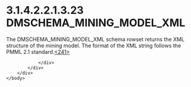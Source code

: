 <html dir="LTR" xmlns:mshelp="http://msdn.microsoft.com/mshelp" xmlns:ddue="http://ddue.schemas.microsoft.com/authoring/2003/5" xmlns:xlink="http://www.w3.org/1999/xlink" xmlns:tool="http://www.microsoft.com/tooltip">
    <head>
        <meta http-equiv="Content-Type" content="text/html; CHARSET=utf-8"></meta>
        <meta name="save" content="history"></meta>
        <title>3.1.4.2.2.1.3.23 DMSCHEMA_MINING_MODEL_XML</title>
        <xml>
            <mshelp:toctitle title="3.1.4.2.2.1.3.23 DMSCHEMA_MINING_MODEL_XML"></mshelp:toctitle>
            <mshelp:rltitle title="[MS-SSAS]: DMSCHEMA_MINING_MODEL_XML"></mshelp:rltitle>
            <mshelp:keyword index="A" term="b1b6efb8-03fd-401d-b2b5-ed392dd4d34c"></mshelp:keyword>
            <mshelp:attr name="DCSext.ContentType" value="open specification"></mshelp:attr>
            <mshelp:attr name="AssetID" value="b1b6efb8-03fd-401d-b2b5-ed392dd4d34c"></mshelp:attr>
            <mshelp:attr name="TopicType" value="kbRef"></mshelp:attr>
            <mshelp:attr name="DCSext.Title" value="[MS-SSAS]: DMSCHEMA_MINING_MODEL_XML" />
        </xml>
    </head>
    <body>
        <div id="header">
            <h1 class="heading">3.1.4.2.2.1.3.23 DMSCHEMA_MINING_MODEL_XML</h1>
        </div>
        <div id="mainSection">
            <div id="mainBody">
                <div id="allHistory" class="saveHistory"></div>
                <div id="sectionSection0" class="section" name="collapseableSection">
                    

<p>The DMSCHEMA_MINING_MODEL_XML schema rowset returns the XML
structure of the mining model. The format of the XML string follows the PMML
2.1 standard.<a id="Appendix_A_Target_241"></a><a href="b9ac4859-2662-44ca-b131-9addd8b953dc.html#Appendix_A_241" aria-label="Product behavior note 241">&lt;241&gt;</a></p>


                </div>
            </div>
        </div>
    </body>
</html>